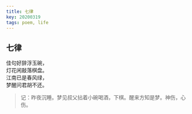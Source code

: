 ```yaml
---
title: 七律
key: 20200319
tags: poem, life
---
```


## 七律

佳句好辞浮玉碗，<br/>
灯花闲敲落棋盘。<br/>
江南已是春风绿，<br/>
梦醒问君胡不还。<br/>

> 记：昨夜沉睡。梦见叔父拈着小碗喝酒，下棋。醒来方知是梦。神伤，心伤。